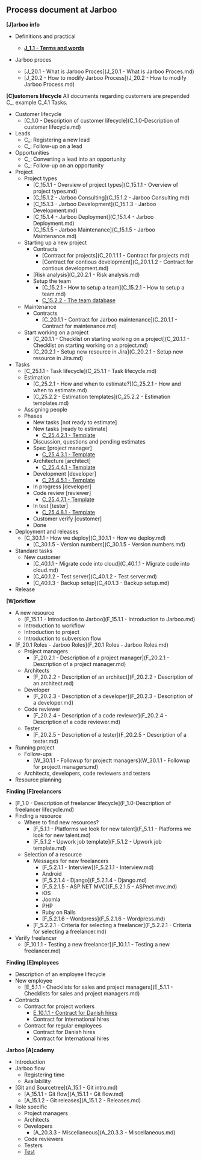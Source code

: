 Process document at Jarboo
--------------------------

**[J]arboo info**

- Definitions and practical
     - [**J_1.1 - Terms and words**][1]

- Jarboo proces
	 - [J_20.1 - What is Jarboo Proces](J_20.1 - What is Jarboo Proces.md)
	 - [J_20.2 - How to modify Jarboo Process](J_20.2 - How to modify Jarboo Process.md)

**[C]ustomers lifecycle** 
All documents regarding customers are prepended C_, example C_4.1 Tasks. 

 - Customer lifecycle
	 - [C_1.0 - Description of customer lifecycle](C_1.0-Description of customer lifecycle.md)
 - Leads
	 - C_: Registering a new lead
	 - C_: Follow-up on a lead
 - Opportunities
	 - C_: Converting a lead into an opportunity 
	 - C_: Follow-up on an opportunity
 - Project
 	 - Project types
 	 	 - [C_15.1.1 - Overview of project types](C_15.1.1 - Overview of project types.md)
 	 	 - [C_15.1.2 - Jarboo Consulting](C_15.1.2 - Jarboo Consulting.md)
		 - [C_15.1.3 - Jarboo Development](C_15.1.3 - Jarboo Development.md)
		 - [C_15.1.4 - Jarboo Deployment](C_15.1.4 - Jarboo Deployment.md)
		 - [C_15.1.5 - Jarboo Maintenance](C_15.1.5 - Jarboo Maintenance.md)
	 - Starting up a new project
		 - Contracts
	     	-	[Contract for projects](C_20.1.1.1 - Contract for projects.md)
	     	-	[Contract for contious development](C_20.1.1.2 - Contract for contious development.md)
	      - [Risk analysis](C_20.2.1 - Risk analysis.md)
	      - Setup the team
	  	     - [C_15.2.1 - How to setup a team](C_15.2.1 - How to setup a team.md)
	  	     - [C_15.2.2 - The team database](https://docs.google.com/spreadsheets/d/1iMBE4RDVq6SeZAGZ268X_FbVldlyAxSb5JGh0cn6H-4/edit#gid=225165076)
     - Maintenance
		 - Contracts
	     	-	[C_20.1.1 - Contract for Jarboo maintenance](C_20.1.1 - Contract for maintenance.md)
	 - Start working on a project
	  	 - [C_20.1.1 - Checklist on starting working on a project](C_20.1.1 - Checklist on starting working on a project.md)
	  	 - [C_20.2.1 - Setup new resource in Jira](C_20.2.1 - Setup new resource in Jira.md)
 - Tasks
	 - [C_25.1.1 - Task lifecycle](C_25.1.1 - Task lifecycle.md)
	 - Estimation
	 	- [C_25.2.1 - How and when to estimate?](C_25.2.1 - How and when to estimate.md)
	 	- [C_25.2.2 - Estimation templates](C_25.2.2 - Estimation templates.md)
	 - Assigning people
	 - Phases
	 	- New tasks [not ready to estimate]
	 	- New tasks [ready to estimate]
	 		- [C_25.4.2.1 - Template](https://trello.com/c/mqQGMdiO/11-template)
	 	- Discussion, questions and pending estimates
	 	- Spec [project manager]
	 		- [C_25.4.3.1 - Template](https://trello.com/c/2puSnp95/2-template)
	 	- Architecture [architect]
	 		- [C_25.4.4.1 - Template](https://trello.com/c/nMTuK7hV/1-template)
	 	- Development [developer]
	 		- [C_25.4.5.1 - Template](https://trello.com/c/TG2szRlA/3-template)
	 	- In progress [developer]
	 	- Code review [reviewer]
	 		- [C_25.4.7.1 - Template](https://trello.com/c/UvsbU5WE/4-template)
	 	- In test [tester]
	 		- [C_25.4.8.1 - Template](https://trello.com/c/QvyoHh0N/5-template)
	 	- Customer verify [customer]
	 	- Done
 - Deployment and releases
 	- [C_30.1.1 - How we deploy](C_30.1.1 - How we deploy.md)
 		- [C_30.1.5 - Version numbers](C_30.1.5 - Version numbers.md)
 - Standard tasks
 	 - New customer
 	     - [C_40.1.1 - Migrate code into cloud](C_40.1.1 - Migrate code into cloud.md)
 	     - [C_40.1.2 - Test server](C_40.1.2 - Test server.md)
 	     - [C_40.1.3 - Backup setup](C_40.1.3 - Backup setup.md)
 - Release

**[W]orkflow**
 
 - A new resource
	 - [F_15.1.1 - Introduction to Jarboo](F_15.1.1 - Introduction to Jarboo.md)
	 - Introduction to workflow
	 - Introduction to project
	 - Introduction to subversion flow
 - [F_20.1 Roles - Jarboo Roles](F_20.1 Roles - Jarboo Roles.md)
     - Project managers
         - [F_20.2.1 - Description of a project manager](F_20.2.1 - Description of a project manager.md)
     - Architects
     	- [F_20.2.2 - Description of an architect](F_20.2.2 - Description of an architect.md)
 	 - Developer
 	 	- [F_20.2.3 - Description of a developer](F_20.2.3 - Description of a developer.md)
 	 - Code reviewer
 	 	- [F_20.2.4 - Description of a code reviewer](F_20.2.4 - Description of a code reviewer.md)
	 - Tester
	 	- [F_20.2.5 - Description of a tester](F_20.2.5 - Description of a tester.md)
 - Running project
 	  - Follow-ups
 	  	- [W_30.1.1 - Followup for projectt managers](W_30.1.1 - Followup for projectt managers.md)
 	  - Architects, developers, code reviewers and testers
 - Resource planning

**Finding [F]reelancers**

 - [F_1.0 - Description of freelancer lifecycle](F_1.0-Description of freelancer lifecycle.md)
 - Finding a resource
 	- Where to find new resources?
 		- [F_5.1.1 - Platforms we look for new talent](F_5.1.1 - Platforms we look for new talent.md)
 		- [F_5.1.2 - Upwork job template](F_5.1.2 - Upwork job template.md)
 	- Selection of a resource
 		- Messages for new freelancers
 			- [F_5.2.1.1 - Interview](F_5.2.1.1 - Interview.md)
 			- Android
 			- [F_5.2.1.4 - Django](F_5.2.1.4 - Django.md)
 			- [F_5.2.1.5 - ASP.NET MVC](F_5.2.1.5 - ASPnet mvc.md)
			- iOS 
			- Joomla
			- PHP
 			- Ruby on Rails
 			- [F_5.2.1.6 - Wordpress](F_5.2.1.6 - Wordpress.md)
 		- [F_5.2.2.1 - Criteria for selecting a freelancer](F_5.2.2.1 - Criteria for selecting a freelancer.md)
 - Verify freelancer
    - [F_10.1.1 - Testing a new freelancer](F_10.1.1 - Testing a new freelancer.md)


**Finding [E]mployees**

- Description of an employee lifecycle
- New employee
	- [E_5.1.1 - Checklists for sales and project managers](E_5.1.1 - Checklists for sales and project managers.md)
- Contracts
	- Contract for project workers
		- [E_10.1.1 - Contract for Danish hires](https://docs.google.com/a/jarboo.com/document/d/1s3Z1ZG86yH89LhQuEiJuHaGbN-sfgZ-GfGQHZnUkPtw/edit?usp=sharing)
		- Contract for International hires
	- Contract for regular employees
		- Contract for Danish hires
		- Contract for International hires

**Jarboo [A]cademy**

- Introduction
- Jarboo flow
	- Registering time
	- Availability
- [Git and Sourcetree](A_15.1 - Git intro.md)
	- [A_15.1.1 - Git flow](A_15.1.1 - Git flow.md)
	- [A_15.1.2 - Git releases](A_15.1.2 - Releases.md)
- Role specific
     - Project managers
     - Architects
     - Developers
     	- [A_20.3.3 - Miscellaneous](A_20.3.3 - Miscellaneous.md)
     - Code reviewers
     - Testers
     - [Test](test.md)

[1]: docs/J_1.1-TermsAndWords.md
